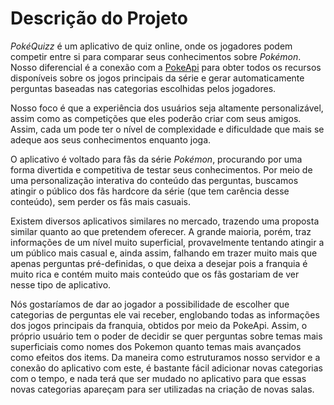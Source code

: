 
# Descrição do Projeto
_PokéQuizz_ é um aplicativo de quiz online, onde os jogadores podem competir entre si para comparar seus conhecimentos sobre _Pokémon_. Nosso diferencial é a conexão com a [PokeApi](https://pokeapi.co/) para obter todos os recursos disponíveis sobre os jogos principais da série e gerar automaticamente perguntas baseadas nas categorias escolhidas pelos jogadores.

Nosso foco é que a experiência dos usuários seja altamente personalizável, assim como as competições que eles poderão criar com seus amigos. Assim, cada um pode ter o nível de complexidade e dificuldade que mais se adeque aos seus conhecimentos enquanto joga.

O aplicativo é voltado para fãs da série  _Pokémon_, procurando por uma forma divertida e competitiva de testar seus conhecimentos. Por meio de uma personalização interativa do conteúdo das perguntas, buscamos atingir o público dos fãs hardcore da série (que tem carência desse conteúdo), sem perder os fãs mais casuais.

Existem diversos aplicativos similares no mercado, trazendo uma proposta similar quanto ao que pretendem oferecer. A grande maioria, porém, traz informações de um nível muito superficial, provavelmente tentando atingir a um público mais casual e, ainda assim, falhando em trazer muito mais que apenas perguntas pré-definidas, o que deixa a desejar pois a franquia é muito rica e contém muito mais conteúdo que os fãs gostariam de ver nesse tipo de aplicativo.  

Nós gostaríamos de dar ao jogador a possibilidade de escolher que categorias de perguntas ele vai receber, englobando todas as informações dos jogos principais da franquia, obtidos por meio da PokeApi. Assim, o próprio usuário tem o poder de decidir se quer perguntas sobre temas mais superficiais como nomes dos Pokemon quanto temas mais avançados como efeitos dos items. Da maneira como estruturamos nosso servidor e a conexão do aplicativo com este, é bastante fácil adicionar novas categorias com o tempo, e nada terá que ser mudado no aplicativo para que essas novas categorias apareçam para ser utilizadas na criação de novas salas.
